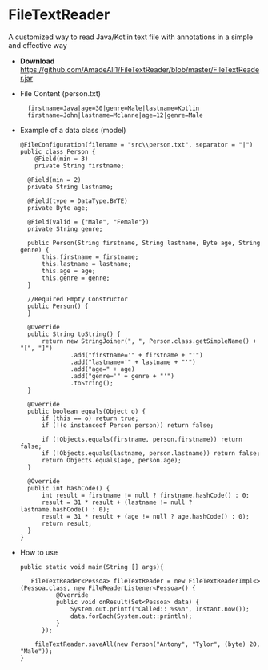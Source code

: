 # FileTextReader

A customized way to read Java/Kotlin text file with annotations in a simple and effective way

* **Download**
    https://github.com/AmadeAli1/FileTextReader/blob/master/FileTextReader.jar

* File Content (person.txt)

        firstname=Java|age=30|genre=Male|lastname=Kotlin
        firstname=John|lastname=Mclanne|age=12|genre=Male

* Example of a data class (model)

      @FileConfiguration(filename = "src\\person.txt", separator = "|")
      public class Person {
          @Field(min = 3)
          private String firstname;

        @Field(min = 2)
        private String lastname;

        @Field(type = DataType.BYTE)
        private Byte age;

        @Field(valid = {"Male", "Female"})
        private String genre;

        public Person(String firstname, String lastname, Byte age, String genre) {
            this.firstname = firstname;
            this.lastname = lastname;
            this.age = age;
            this.genre = genre;
        }
        
        //Required Empty Constructor
        public Person() {
        }

        @Override
        public String toString() {
            return new StringJoiner(", ", Person.class.getSimpleName() + "[", "]")
                    .add("firstname='" + firstname + "'")
                    .add("lastname='" + lastname + "'")
                    .add("age=" + age)
                    .add("genre='" + genre + "'")
                    .toString();
        }

        @Override
        public boolean equals(Object o) {
            if (this == o) return true;
            if (!(o instanceof Person person)) return false;

            if (!Objects.equals(firstname, person.firstname)) return false;
            if (!Objects.equals(lastname, person.lastname)) return false;
            return Objects.equals(age, person.age);
        }

        @Override
        public int hashCode() {
            int result = firstname != null ? firstname.hashCode() : 0;
            result = 31 * result + (lastname != null ? lastname.hashCode() : 0);
            result = 31 * result + (age != null ? age.hashCode() : 0);
            return result;
        }
      }

* How to use

      public static void main(String [] args){
      
         FileTextReader<Pessoa> fileTextReader = new FileTextReaderImpl<>(Pessoa.class, new FileReaderListener<Pessoa>() {
                @Override
                public void onResult(Set<Pessoa> data) {
                    System.out.printf("Called:: %s%n", Instant.now());
                    data.forEach(System.out::println);
                }
            });

          fileTextReader.saveAll(new Person("Antony", "Tylor", (byte) 20, "Male"));
      }    

